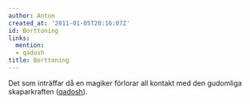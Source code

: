 ```yaml
---
author: Anton
created_at: '2011-01-05T20:16:07Z'
id: Borttoning
links:
  mention:
  - qadosh
title: Borttoning
---
```


Det som inträffar då en magiker förlorar all kontakt med den gudomliga skaparkraften ([qadosh]).

  [qadosh]: qadosh
